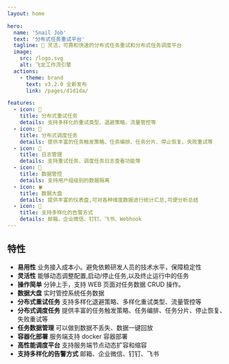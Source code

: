 ```yaml
---
layout: home

hero:
  name: 'Snail Job'
  text: '分布式任务重试平台'
  tagline: 🚀 灵活，可靠和快速的分布式任务重试和分布式任务调度平台
  image:
    src: /logo.svg
    alt: 飞龙工作流引擎
  actions:
    - theme: brand
      text: ️v3.2.0 全新发布
      link: /pages/d1d1da/

features:
  - icon: 🌸
    title: 分布式重试任务
    details: 支持多样化的重试类型、退避策略、流量管控等
  - icon: 🌼
    title: 分布式调度任务
    details: 提供丰富的任务触发策略、任务编排、任务分片、停止恢复、失败重试等
  - icon: 🌹
    title: 日志管理
    details: 支持重试任务、调度任务日志查看功能等
  - icon: 🌻
    title: 数据管控
    details: 支持用户组级别的数据隔离
  - icon: 🍀
    title: 数据大盘
    details: 提供丰富的仪表盘,可对各种维度数据进行统计汇总,可便分析总结
  - icon: 🌺
    title: 支持多样化的告警方式
    details: 邮箱、企业微信、钉钉、飞书、Webhook
---
```


## <EasyRetryIcon iconType='icon-gengxintexing' /> 特性

- **易用性** 业务接入成本小。避免依赖研发人员的技术水平，保障稳定性
- **灵活性** 能够动态调整配置,启动/停止任务,以及终止运行中的任务
- **操作简单** 分钟上手，支持 WEB 页面对任务数据 CRUD 操作。
- **数据大盘** 实时管控系统任务数据
- **分布式重试任务** 支持多样化退避策略、多样化重试类型、流量管控等
- **分布式调度任务** 提供丰富的任务触发策略、任务编排、任务分片、停止恢复、失败重试等
- **任务数据管理** 可以做到数据不丢失、数据一键回放
- **容器化部署** 服务端支持 docker 容器部署
- **高性能调度平台** 支持服务端节点动态扩容和缩容
- **支持多样化的告警方式** 邮箱、企业微信、钉钉、飞书

<br/>
<br/>
